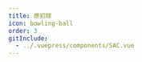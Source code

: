 ```yaml
---
title: 原初球
icon: bowling-ball
order: 3
gitInclude:
  - ../.vuepress/components/SAC.vue
---
```


<SAC></SAC>

<script setup>
import SAC from "@SAC";
</script>